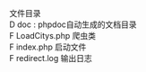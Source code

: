 文件目录<br>
    D doc : phpdoc自动生成的文档目录<br>
    F LoadCitys.php 爬虫类<br>
    F index.php  启动文件<br>
    F redirect.log 输出日志<br>